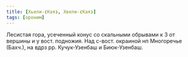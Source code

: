```yaml
---
title: [Хьели-❮Кая❯, Хвели-❮Кая❯]
tags: [ороним]
---
```


Лесистая гора, усеченный конус со скальными обрывами к З от вершины и у вост.
подножия. Над с-вост. окраиной нп Многоречье (Бахч.), на вдрз рр. Кучук-Узенбаш
и Биюк-Узенбаш.

